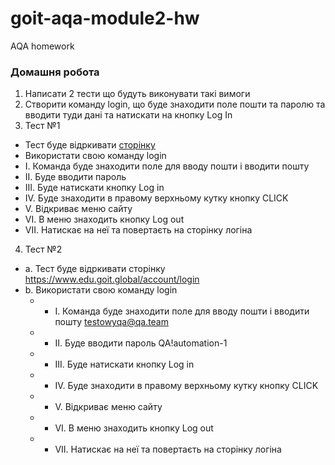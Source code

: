 # goit-aqa-module2-hw
 AQA homework

### Домашня робота

1. Написати 2 тести що будуть виконувати такі вимоги
2. Створити команду login, що буде знаходити поле пошти та паролю та вводити туди дані та натискати на кнопку Log In
3. Тест №1
- Тест буде відркивати [сторінку](https://www.edu.goit.global/account/login)
- Використати свою команду login
 - I. Команда буде знаходити поле для вводу пошти і вводити пошту
 - II. Буде вводити пароль
 - III. Буде натискати кнопку Log in
 - IV. Буде знаходити в правому верхньому кутку кнопку CLICK
 - V. Відкриває меню сайту
 - VI. В меню знаходить кнопку Log out
 - VII. Натискає на неї та повертаєть на сторінку логіна
4. Тест №2
- a. Тест буде відркивати сторінку https://www.edu.goit.global/account/login
- b. Використати свою команду login
  - - I. Команда буде знаходити поле для вводу пошти і вводити пошту testowyqa@qa.team
  - - II. Буде вводити пароль QA!automation-1
  - - III. Буде натискати кнопку Log in
  - - IV. Буде знаходити в правому верхньому кутку кнопку CLICK
  - - V. Відкриває меню сайту
  - - VI. В меню знаходить кнопку Log out
  - - VII. Натискає на неї та повертаєть на сторінку логіна
